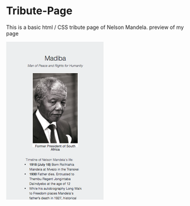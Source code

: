 # Tribute-Page
This is a basic html / CSS tribute page of Nelson Mandela. 
preview of my page

![alt text](screenshot_tribute_page.png "Backgorund image")
